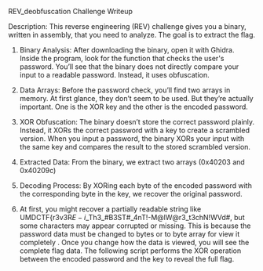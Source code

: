 ﻿REV\_deobfuscation Challenge Writeup

Description:
This reverse engineering (REV) challenge gives you a binary, written in assembly, that you need to analyze. The goal is to extract the flag.

1. Binary Analysis:
   After downloading the binary, open it with Ghidra. Inside the program, look for the function that checks the user's password. You’ll see that the binary does not directly compare your input to a readable password. Instead, it uses obfuscation.

1. Data Arrays:
   Before the password check, you’ll find two arrays in memory. At first glance, they don’t seem to be used. But they’re actually important. One is the XOR key and the other is the encoded password.

1. XOR Obfuscation:
   The binary doesn’t store the correct password plainly. Instead, it XORs the correct password with a key to create a scrambled version. When you input a password, the binary XORs your input with the same key and compares the result to the stored scrambled version.

1. Extracted Data:
   From the binary, we extract two arrays (0x40203 and  0x40209c)

5. Decoding Process:
   By XORing each byte of the encoded password with the corresponding byte in the key, we recover the original password.

5. At first, you might recover a partially readable string like UMDCTF{r3v3R$E-i$\_Th3\_#B3ST#\_4nT!-M@lW@r3\_t3chN!WVd#, but some characters may appear corrupted or missing. This is because the password data must be changed to bytes or to byte array for view it completely . Once you change how the data is viewed, you will see the complete flag data. The following script performs the XOR operation between the encoded password and the key to reveal the full flag.






